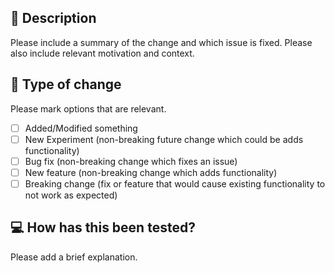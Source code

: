 ## :page_facing_up: Description

Please include a summary of the change and which issue is fixed. Please also include relevant motivation and context.

## :gift: Type of change

Please mark options that are relevant.

- [ ] Added/Modified something
- [ ] New Experiment (non-breaking future change which could be adds functionality)
- [ ] Bug fix (non-breaking change which fixes an issue)
- [ ] New feature (non-breaking change which adds functionality)
- [ ] Breaking change (fix or feature that would cause existing functionality to not work as expected)

## :computer: How has this been tested?

Please add a brief explanation.